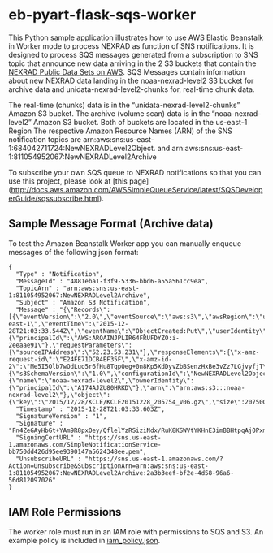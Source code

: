 # eb-pyart-flask-sqs-worker
This Python sample application illustrates how to use AWS Elastic Beanstalk in Worker mode to process NEXRAD as function of SNS notifications. It is designed to process SQS messages generated from a subscription to SNS topic that announce new data arriving in the 2 S3 buckets that contain the [NEXRAD Public Data Sets on AWS](http://aws.amazon.com/noaa-big-data/nexrad/). SQS Messages contain information about new NEXRAD data landing in the noaa-nexrad-level2 S3 bucket for archive data and unidata-nexrad-level2-chunks for, real-time chunk data.

The real-time (chunks) data is in the “unidata-nexrad-level2-chunks” Amazon S3 bucket.
The archive (volume scan) data is in the “noaa-nexrad-level2” Amazon S3 bucket.
Both of buckets are located in the us-east-1 Region
The respective Amazon Resource Names (ARN) of the SNS notification topics are
arn:aws:sns:us-east-1:684042711724:NewNEXRADLevel2Object.
and
arn:aws:sns:us-east-1:811054952067:NewNEXRADLevel2Archive

To subscribe your own SQS queue to NEXRAD notifications so that you can use this project, please look at [this page] (http://docs.aws.amazon.com/AWSSimpleQueueService/latest/SQSDeveloperGuide/sqssubscribe.html).

## Sample Message Format (Archive data)
To test the Amazon Beanstalk Worker app you can manually enqueue messages of the following json format:

```
{
  "Type" : "Notification",
  "MessageId" : "4881eba1-f3f9-5336-bbd6-a55a561cc9ea",
  "TopicArn" : "arn:aws:sns:us-east-1:811054952067:NewNEXRADLevel2Archive",
  "Subject" : "Amazon S3 Notification",
  "Message" : "{\"Records\":[{\"eventVersion\":\"2.0\",\"eventSource\":\"aws:s3\",\"awsRegion\":\"us-east-1\",\"eventTime\":\"2015-12-28T21:03:33.544Z\",\"eventName\":\"ObjectCreated:Put\",\"userIdentity\":{\"principalId\":\"AWS:AROAINJPLIR64FRUFDYZO:i-2eeaae91\"},\"requestParameters\":{\"sourceIPAddress\":\"52.23.53.231\"},\"responseElements\":{\"x-amz-request-id\":\"E24FE71DCB4EF35F\",\"x-amz-id-2\":\"Me5I5Olb7wOdLuo5r6fHu8TqpQeg+0n8Kp5XdDyvZbBSenzHxBe3vZz7LGjvyfjT\"},\"s3\":{\"s3SchemaVersion\":\"1.0\",\"configurationId\":\"NewNEXRADLevel2Object\",\"bucket\":{\"name\":\"noaa-nexrad-level2\",\"ownerIdentity\":{\"principalId\":\"A174AJZU80HRKD\"},\"arn\":\"arn:aws:s3:::noaa-nexrad-level2\"},\"object\":{\"key\":\"2015/12/28/KCLE/KCLE20151228_205754_V06.gz\",\"size\":20750089,\"eTag\":\"29590f045e0e599956cfe9a595945fe8\",\"sequencer\":\"005681A3A47FB77917\"}}}]}",
  "Timestamp" : "2015-12-28T21:03:33.603Z",
  "SignatureVersion" : "1",
  "Signature" : "Fn4ZeGAyHbGt+YAm9R8pxOey/QflelYzRSiziNdx/RuK8KSWVtYKHnE3imBBHtpqAj0Pxmy5BiS8inYGON7EHZgiibFAK7fZwPWak3A7QSmQ8D5fbTvmP4xxtdXs6w/Vxt/Z5RejY1LbJ0ZiLlQkfXwSZRbYCE91mASDTh0iuVv2y7zQrzA+WAqI+eVxH799UJQR+hfav2KxHPOKPd9GCtduXOgpa/xzOZHRpbNwESiBXxl03UWBwIpwy7qChKGkSTdIAJgNRBVFAzEBowNnZRhc2TOml1lLIgpq44ONc9g9B5FKfNegZ4rGp5mYwtDQL6qIem6cIg1RLtHtjp/xhg==",
  "SigningCertURL" : "https://sns.us-east-1.amazonaws.com/SimpleNotificationService-bb750dd426d95ee9390147a5624348ee.pem",
  "UnsubscribeURL" : "https://sns.us-east-1.amazonaws.com/?Action=Unsubscribe&SubscriptionArn=arn:aws:sns:us-east-1:811054952067:NewNEXRADLevel2Archive:2a3b3eef-bf2e-4d58-96a6-56d812097026"
}
```

## IAM Role Permissions
The worker role must run in an IAM role with permissions to SQS and S3. An example policy is included in [iam_policy.json](iam_policy.json).
